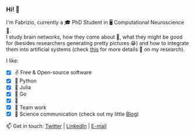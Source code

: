 ### Hi! 👋

I'm Fabrizio, currently a 🎓 PhD Student in 🖥️ Computational Neuroscience 🧠.  \
I study brain networks, how they come about 🔭, what they might be good for (besides researchers generating pretty pictures 😁) and how to integrate them into artificial systems (check [this](https://fabridamicelli.github.io/blog/research/) for more details 🧐 on my research).


I like:
  - [x] :v: Free & Open-source software 
  - [x] 🐍 Python
  - [x] 🌱 Julia
  - [x] 🌱 Go
  - [x] :mate:
  - [x] 👫 Team work 
  - [x] 📝 Science communication (check out my little [Blog](https://fabridamicelli.github.io/blog/))

📫 Get in touch: [Twitter](https://twitter.com/fabridamicelli) | [LinkedIn](https://www.linkedin.com/in/fabridamicelli) | [E-mail](mailto:fabridamicelli@gmail.com)

<!--
**fabridamicelli/fabridamicelli** is a ✨ _special_ ✨ repository because its `README.md` (this file) appears on your GitHub profile.

Here are some ideas to get you started:

-  I’m currently working on ...
- 🌱 I’m currently learning ...
- 👯 I’m looking to collaborate on ...
- 🤔 I’m looking for help with ...
- 💬 Ask me about ...
- 📫 How to reach me: ...
- 😄 Pronouns: ...
- ⚡ Fun fact: ...
-->
